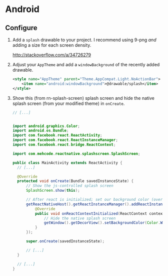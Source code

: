 # Android

## Configure

1. Add a `splash` drawable to your project. I recommend using 9-png _and_ adding a size for each screen density.

    http://stackoverflow.com/a/34726279

2. Adjust your `AppTheme` and add a `windowBackground` of the recently added drawable.

    ```xml
    <style name="AppTheme" parent="Theme.AppCompat.Light.NoActionBar">
        <item name="android:windowBackground">@drawable/splash</item>
    </style>
    ```

3. Show this (from rn-splash-screen) splash screen and hide
   the native splash screen (from your modified theme) in `onCreate`.

    ```java
    // [...]
    
    
    import android.graphics.Color;
    import android.os.Bundle;
    import com.facebook.react.ReactActivity;
    import com.facebook.react.ReactInstanceManager;
    import com.facebook.react.bridge.ReactContext;

    import com.mehcode.reactnative.splashscreen.SplashScreen;
    
    public class MainActivity extends ReactActivity {
      // [...]
    
      @Override
      protected void onCreate(Bundle savedInstanceState) {
          // Show the js-controlled splash screen
          SplashScreen.show(this);
    
          // After react is initialized; set our background color (override splash screen theme)
          getReactNativeHost().getReactInstanceManager().addReactInstanceEventListener(new ReactInstanceManager.ReactInstanceEventListener() {
              @Override
              public void onReactContextInitialized(ReactContext context) {
                  // Hide the native splash screen
                  getWindow().getDecorView().setBackgroundColor(Color.WHITE);
              }
          });
    
          super.onCreate(savedInstanceState);
    
          // [...]
      }
    
      // [...]
    }
    ```
